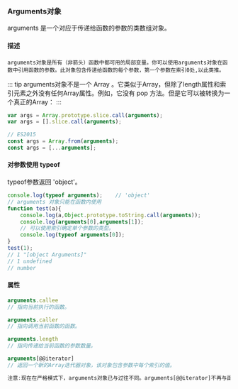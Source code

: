 ### Arguments对象

arguments 是一个对应于传递给函数的参数的类数组对象。

#### 描述

```plain
arguments对象是所有（非箭头）函数中都可用的局部变量。你可以使用arguments对象在函数中引用函数的参数。此对象包含传递给函数的每个参数，第一个参数在索引0处,以此类推。
```

::: tip
arguments对象不是一个 Array 。它类似于Array，但除了length属性和索引元素之外没有任何Array属性。例如，它没有 pop 方法。但是它可以被转换为一个真正的Array：
:::

```js
var args = Array.prototype.slice.call(arguments);
var args = [].slice.call(arguments);

// ES2015
const args = Array.from(arguments);
const args = [...arguments];
```

#### 对参数使用 typeof
typeof参数返回 'object'。

```js
console.log(typeof arguments);    // 'object'
// arguments 对象只能在函数内使用
function test(a){
    console.log(a,Object.prototype.toString.call(arguments));
    console.log(arguments[0],arguments[1]);
    // 可以使用索引确定单个参数的类型。
    console.log(typeof arguments[0]); 
}
test(1);
// 1 "[object Arguments]"
// 1 undefined
// number
```

#### 属性

```js
arguments.callee
// 指向当前执行的函数。

arguments.caller 
// 指向调用当前函数的函数。

arguments.length
// 指向传递给当前函数的参数数量。

arguments[@@iterator]
// 返回一个新的Array迭代器对象，该对象包含参数中每个索引的值。

注意:现在在严格模式下，arguments对象已与过往不同。arguments[@@iterator]不再与函数的实际形参之间共享，同时caller属性也被移除。
```
